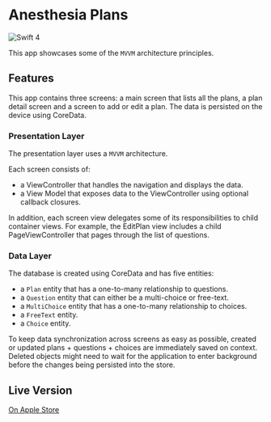 # Anesthesia Plans

![Swift 4](https://img.shields.io/badge/Swift-4-orange.svg?style=flat)

This app showcases some of the `MVVM` architecture principles.

## Features

This app contains three screens: a main screen that lists all the plans, a plan detail screen and a screen to add or edit a plan.
The data is persisted on the device using CoreData.

### Presentation Layer

The presentation layer uses a `MVVM` architecture.

Each screen consists of:
* a ViewController that handles the navigation and displays the data.
* a View Model that exposes data to the ViewController using optional callback closures.

In addition, each screen view delegates some of its responsibilities to child container views. For example, the EditPlan view
includes a child PageViewController that pages through the list of questions.

### Data Layer

The database is created using CoreData and has five entities:
* a `Plan` entity that has a one-to-many relationship to questions.
* a `Question` entity that can either be a multi-choice or free-text.
* a `MultiChoice` entity that has a one-to-many relationship to choices.
* a `FreeText` entity.
* a `Choice` entity.

To keep data synchronization across screens as easy as possible, created or updated plans + questions + choices are immediately saved on context.
Deleted objects might need to wait for the application to enter background before the changes being persisted into the store.

## Live Version

[On Apple Store](https://itunes.apple.com/il/app/eli7/id1380037770?mt=8)
